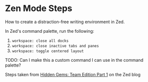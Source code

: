 # Zen Mode Steps

How to create a distraction-free writing environment in Zed.

In Zed's command palette, run the following:

1. `workspace: close all docks`
2. `workspace: close inactive tabs and panes`
3. `workspace: toggle centered layout`

TODO: Can I make this a custom command I can use in the command palette?

Steps taken from [Hidden Gems: Team Edition Part 1](https://zed.dev/blog/hidden-gems-team-edition-part-1#set-up-for-prose-writing-focus) on the Zed blog
